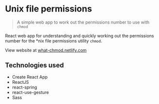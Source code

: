 # Unix file permissions
> A simple web app to work out the permissions number to use with `chmod`

React web app for understanding and quickly working out the permissions number for the *nix file permissions utility `chmod`.

View website at [what-chmod.netlify.com](https://what-chmod.netlify.com)

## Technologies used
* Create React App
* ReactJS
* react-spring
* react-use-gesture
* Sass